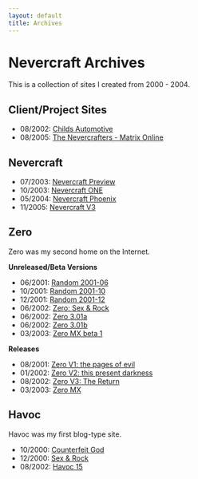 ```yaml
---
layout: default
title: Archives
---
```


# Nevercraft Archives

This is a collection of sites I created from 2000 - 2004.

## Client/Project Sites

* 08/2002: [Childs Automotive](http://archive.nevercraft.net/childsautomotive.com/)
* 08/2005: [The Nevercrafters - Matrix Online](http://archive.nevercraft.net/mxo/)

## Nevercraft

* 07/2003: [Nevercraft Preview](http://archive.nevercraft.net/nevercraft/v0/)
* 10/2003: [Nevercraft ONE](http://archive.nevercraft.net/nevercraft/v1/)
* 05/2004: [Nevercraft Phoenix](http://archive.nevercraft.net/nevercraft/v2/)
* 11/2005: [Nevercraft V3](http://archive.nevercraft.net/nevercraft/v3/)

## Zero

Zero was my second home on the Internet.

**Unreleased/Beta Versions**

* 06/2001: [Random 2001-06](http://archive.nevercraft.net/zero/2001-06/)
* 10/2001: [Random 2001-10](http://archive.nevercraft.net/zero/2001-10/)
* 12/2001: [Random 2001-12](http://archive.nevercraft.net/zero/2001-12/)
* 06/2002: [Zero: Sex & Rock](http://archive.nevercraft.net/zero/2002-06/)
* 06/2002: [Zero 3.01a](http://archive.nevercraft.net/zero/v3.01/)
* 06/2002: [Zero 3.01b](http://archive.nevercraft.net/zero/v3.01/index2.html)
* 03/2003: [Zero MX beta 1](http://archive.nevercraft.net/zero/mx/beta1/)

**Releases**

* 08/2001: [Zero V1: the pages of evil](http://archive.nevercraft.net/zero/v1/)
* 01/2002: [Zero V2: this present darkness](http://archive.nevercraft.net/zero/v2/)
* 08/2002: [Zero V3: The Return](http://archive.nevercraft.net/zero/v3/)
* 03/2003: [Zero MX](http://archive.nevercraft.net/zero/mx/)

## Havoc

Havoc was my first blog-type site.

* 10/2000: [Counterfeit God](http://archive.nevercraft.net/havoc/v12/)
* 12/2000: [Sex & Rock](http://archive.nevercraft.net/havoc/v13/)
* 08/2002: [Havoc 15](http://archive.nevercraft.net/havoc/v15/)
